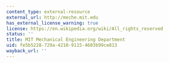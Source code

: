 ```yaml
---
content_type: external-resource
external_url: http://meche.mit.edu
has_external_license_warning: true
license: https://en.wikipedia.org/wiki/All_rights_reserved
status: ''
title: MIT Mechanical Engineering Department
uid: fe5b5228-729a-4210-9115-4603b99ce813
wayback_url: ''
---
```

